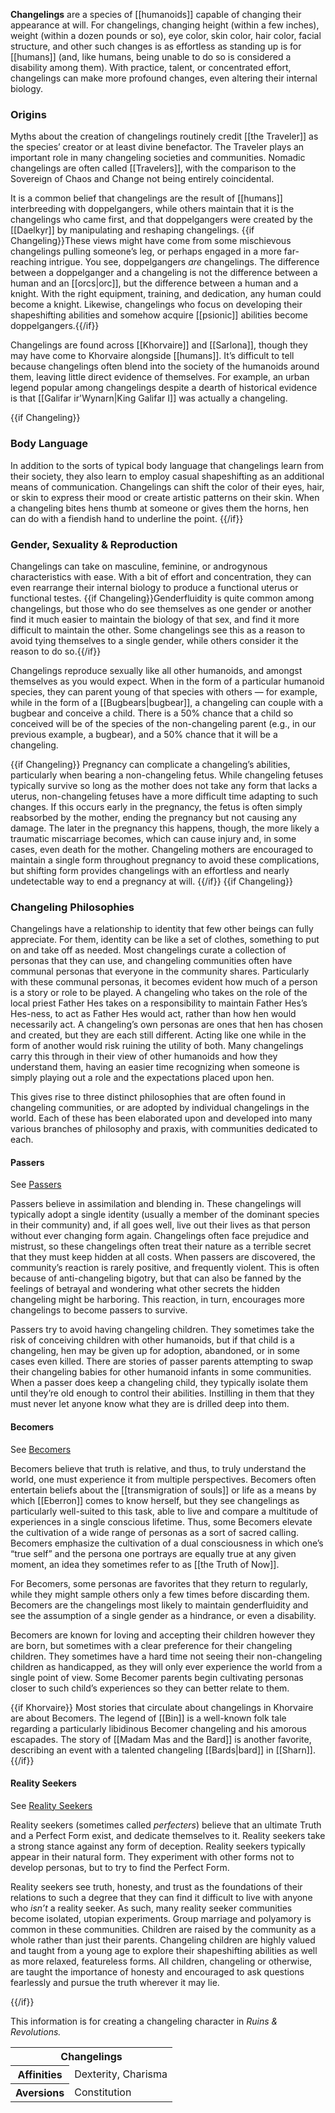 **Changelings** are a species of [[humanoids]]
capable of changing their appearance at will.
For changelings, changing height (within a few
inches), weight (within a dozen pounds or so),
eye color, skin color, hair color, facial
structure, and other such changes is as effortless
as standing up is for [[humans]] (and, like
humans, being unable to do so is considered a
disability among them). With practice, talent,
or concentrated effort, changelings can make
more profound changes, even altering their
internal biology.

### Origins

Myths about the creation of changelings routinely
credit [[the Traveler]] as the species’ creator
or at least divine benefactor. The Traveler plays
an important role in many changeling societies
and communities. Nomadic changelings are often
called [[Travelers]], with the comparison to the
Sovereign of Chaos and Change not being entirely
coincidental.

It is a common belief that changelings are the
result of [[humans]] interbreeding with
doppelgangers, while others maintain that it is
the changelings who came first, and that
doppelgangers were created by the [[Daelkyr]]
by manipulating and reshaping changelings.
{{if Changeling}}These views might have come from
some mischievous changelings pulling someone’s
leg, or perhaps engaged in a more far-reaching
intrigue. You see, doppelgangers _are_
changelings. The difference between a
doppelganger and a changeling is not
the difference between a human and an
[[orcs|orc]], but the difference between a human
and a knight. With the right equipment, training,
and dedication, any human could become a knight.
Likewise, changelings who focus on developing
their shapeshifting abilities and somehow acquire
[[psionic]] abilities become doppelgangers.{{/if}}

Changelings are found across [[Khorvaire]] and
[[Sarlona]], though they may have come to
Khorvaire alongside [[humans]]. It’s difficult to
tell because changelings often blend into the
society of the humanoids around them, leaving
little direct evidence of themselves. For example,
an urban legend popular among changelings despite
a dearth of historical evidence is that
[[Galifar ir'Wynarn|King Galifar I]] was
actually a changeling.

{{if Changeling}}

### Body Language

In addition to the sorts of typical body language
that changelings learn from their society, they
also learn to employ casual shapeshifting as an
additional means of communication. Changelings
can shift the color of their eyes, hair, or skin
to express their mood or create artistic patterns
on their skin. When a changeling bites hens
thumb at someone or gives them the horns, hen
can do with a fiendish hand to underline the point.
{{/if}}

### Gender, Sexuality & Reproduction

Changelings can take on masculine, feminine,
or androgynous characteristics with ease. With
a bit of effort and concentration, they can even
rearrange their internal biology to produce a
functional uterus or functional testes.
{{if Changeling}}Genderfluidity is quite common
among changelings, but those who do see
themselves as one gender or another find it much
easier to maintain the biology of that sex, and
find it more difficult to maintain the other.
Some changelings see this as a reason to avoid
tying themselves to a single gender, while others
consider it the reason to do so.{{/if}}

Changelings reproduce sexually like all other
humanoids, and amongst themselves as you would
expect. When in the form of a particular humanoid
species, they can parent young of that species
with others — for example, while in the form of
a [[Bugbears|bugbear]], a changeling can couple
with a bugbear and conceive a child. There is a
50% chance that a child so conceived will be of
the species of the non-changeling parent (e.g.,
in our previous example, a bugbear), and a 50%
chance that it will be a changeling.

{{if Changeling}}
Pregnancy can complicate a changeling’s abilities,
particularly when bearing a non-changeling fetus.
While changeling fetuses typically survive so
long as the mother does not take any form that
lacks a uterus, non-changeling fetuses have a
more difficult time adapting to such changes. If
this occurs early in the pregnancy, the fetus is
often simply reabsorbed by the mother, ending the
pregnancy but not causing any damage. The later
in the pregnancy this happens, though, the more
likely a traumatic miscarriage becomes, which
can cause injury and, in some cases, even death
for the mother. Changeling mothers are encouraged
to maintain a single form throughout pregnancy
to avoid these complications, but shifting form
provides changelings with an effortless and
nearly undetectable way to end a pregnancy at
will.
{{/if}}
{{if Changeling}}

### Changeling Philosophies

Changelings have a relationship to identity that
few other beings can fully appreciate. For them,
identity can be like a set of clothes, something
to put on and take off as needed. Most changelings
curate a collection of personas that they can
use, and changeling communities often have
communal personas that everyone in the community
shares. Particularly with these communal personas,
it becomes evident how much of a person is a
story or role to be played. A changeling who
takes on the role of the local priest Father Hes
takes on a responsibility to maintain Father Hes’s
Hes-ness, to act as Father Hes would act, rather
than how hen would necessarily act. A changeling’s
own personas are ones that hen has chosen and
created, but they are each still different.
Acting like one while in the form of another
would risk ruining the utility of both. Many
changelings carry this through in their view of
other humanoids and how they understand them,
having an easier time recognizing when someone is
simply playing out a role and the expectations
placed upon hen.

This gives rise to three distinct philosophies
that are often found in changeling communities,
or are adopted by individual changelings in the
world. Each of these has been elaborated upon and
developed into many various branches of philosophy
and praxis, with communities dedicated to each.

#### Passers

<p class="main">See <a href="/passers">Passers</a></p>

Passers believe in assimilation and blending in.
These changelings will typically adopt a single
identity (usually a member of the dominant
species in their community) and, if all goes well,
live out their lives as that person without ever
changing form again. Changelings often face
prejudice and mistrust, so these changelings
often treat their nature as a terrible secret
that they must keep hidden at all costs. When
passers are discovered, the community’s reaction
is rarely positive, and frequently violent. This
is often because of anti-changeling bigotry, but
that can also be fanned by the feelings of
betrayal and wondering what other secrets the
hidden changeling might be harboring. This
reaction, in turn, encourages more changelings
to become passers to survive.

Passers try to avoid having changeling children.
They sometimes take the risk of conceiving
children with other humanoids, but if that child
is a changeling, hen may be given up for adoption,
abandoned, or in some cases even killed. There
are stories of passer parents attempting to swap
their changeling babies for other humanoid infants
in some communities. When a passer does keep a
changeling child, they typically isolate them
until they’re old enough to control their
abilities. Instilling in them that they must
never let anyone know what they are is drilled
deep into them.

#### Becomers

<p class="main">See <a href="/becomers">Becomers</a></p>

Becomers believe that truth is relative, and thus,
to truly understand the world, one must experience
it from multiple perspectives. Becomers often
entertain beliefs about the [[transmigration of souls]]
or life as a means by which [[Eberron]] comes to
know herself, but they see changelings as
particularly well-suited to this task, able to
live and compare a multitude of experiences in a
single conscious lifetime. Thus, some Becomers
elevate the cultivation of a wide range of
personas as a sort of sacred calling. Becomers
emphasize the cultivation of a dual consciousness
in which one’s “true self” and the persona one
portrays are equally true at any given moment,
an idea they sometimes refer to as
[[the Truth of Now]].

For Becomers, some personas are favorites that
they return to regularly, while they might sample
others only a few times before discarding them.
Becomers are the changelings most likely to
maintain genderfluidity and see the assumption of
a single gender as a hindrance, or even a
disability.

Becomers are known for loving and accepting their
children however they are born, but sometimes
with a clear preference for their changeling
children. They sometimes have a hard time not
seeing their non-changeling children as
handicapped, as they will only ever experience
the world from a single point of view. Some
Becomer parents begin cultivating personas
closer to such child’s experiences so they can
better relate to them.

{{if Khorvaire}}
Most stories that circulate about changelings
in Khorvaire are about Becomers. The legend of
[[Bin]] is a well-known folk tale regarding a
particularly libidinous Becomer changeling and
his amorous escapades. The story of
[[Madam Mas and the Bard]] is another favorite,
describing an event with a talented changeling
[[Bards|bard]] in [[Sharn]].
{{/if}}

#### Reality Seekers

<p class="main">See <a href="/reality-seekers">Reality Seekers</a></p>

Reality seekers (sometimes called _perfecters_)
believe that an ultimate Truth and a Perfect Form
exist, and dedicate themselves to it. Reality
seekers take a strong stance against any form
of deception. Reality seekers typically appear
in their natural form. They experiment with
other forms not to develop personas, but to try
to find the Perfect Form.

Reality seekers see truth, honesty, and trust as
the foundations of their relations to such a
degree that they can find it difficult to live
with anyone who _isn’t_ a reality seeker. As such,
many reality seeker communities become isolated,
utopian experiments. Group marriage and
polyamory is common in these communities.
Children are raised by the community as a whole
rather than just their parents. Changeling
children are highly valued and taught from a
young age to explore their shapeshifting abilities
as well as more relaxed, featureless forms. All
children, changeling or otherwise, are taught
the importance of honesty and encouraged to ask
questions fearlessly and pursue the truth wherever
it may lie.

{{/if}}

<section class="rnr">
<p>This information is for creating a changeling
character in <em>Ruins &amp; Revolutions.</em></p>
<table class="rnr-species"><tbody>
<tr><th colspan="2">Changelings</th></tr>
<tr><th>Affinities</th><td>Dexterity, Charisma</td></tr>
<tr><th>Aversions</th><td>Constitution</td></tr>
</tbody></table>
</section>